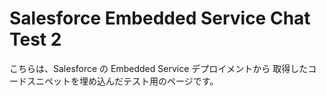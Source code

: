 <html lang="ja">

<body>
  <h1>Salesforce Embedded Service Chat Test 2</h1>
  <p>
    こちらは、Salesforce の Embedded Service デプロイメントから
    取得したコードスニペットを埋め込んだテスト用のページです。
  </p>

 <script type='text/javascript'>
	function initEmbeddedMessaging() {
		try {
			embeddedservice_bootstrap.settings.language = 'ja'; // For example, enter 'en' or 'en-US'

			embeddedservice_bootstrap.init(
				'00DIS000002CjVn',
				'MIAW4',
				'https://daihachi20240927.my.site.com/ESWMIAW41737545576136',
				{
					scrt2URL: 'https://daihachi20240927.my.salesforce-scrt.com'
				}
			);
		} catch (err) {
			console.error('Error loading Embedded Messaging: ', err);
		}
	};
</script>
<script type='text/javascript' src='https://daihachi20240927.my.site.com/ESWMIAW41737545576136/assets/js/bootstrap.min.js' onload='initEmbeddedMessaging()'></script>

</body>
</html>
